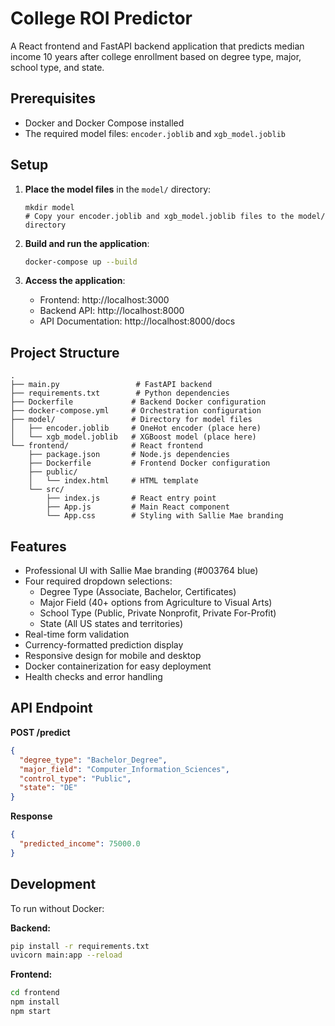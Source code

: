 # College ROI Predictor

A React frontend and FastAPI backend application that predicts median income 10 years after college enrollment based on degree type, major, school type, and state.

## Prerequisites

- Docker and Docker Compose installed
- The required model files: `encoder.joblib` and `xgb_model.joblib`

## Setup

1. **Place the model files** in the `model/` directory:
   ```
   mkdir model
   # Copy your encoder.joblib and xgb_model.joblib files to the model/ directory
   ```

2. **Build and run the application**:
   ```bash
   docker-compose up --build
   ```

3. **Access the application**:
   - Frontend: http://localhost:3000
   - Backend API: http://localhost:8000
   - API Documentation: http://localhost:8000/docs

## Project Structure

```
.
├── main.py                 # FastAPI backend
├── requirements.txt        # Python dependencies
├── Dockerfile             # Backend Docker configuration
├── docker-compose.yml     # Orchestration configuration
├── model/                 # Directory for model files
│   ├── encoder.joblib     # OneHot encoder (place here)
│   └── xgb_model.joblib   # XGBoost model (place here)
└── frontend/              # React frontend
    ├── package.json       # Node.js dependencies
    ├── Dockerfile         # Frontend Docker configuration
    ├── public/
    │   └── index.html     # HTML template
    └── src/
        ├── index.js       # React entry point
        ├── App.js         # Main React component
        └── App.css        # Styling with Sallie Mae branding
```

## Features

- Professional UI with Sallie Mae branding (#003764 blue)
- Four required dropdown selections:
  - Degree Type (Associate, Bachelor, Certificates)
  - Major Field (40+ options from Agriculture to Visual Arts)
  - School Type (Public, Private Nonprofit, Private For-Profit)
  - State (All US states and territories)
- Real-time form validation
- Currency-formatted prediction display
- Responsive design for mobile and desktop
- Docker containerization for easy deployment
- Health checks and error handling

## API Endpoint

**POST /predict**
```json
{
  "degree_type": "Bachelor_Degree",
  "major_field": "Computer_Information_Sciences", 
  "control_type": "Public",
  "state": "DE"
}
```

**Response**
```json
{
  "predicted_income": 75000.0
}
```

## Development

To run without Docker:

**Backend:**
```bash
pip install -r requirements.txt
uvicorn main:app --reload
```

**Frontend:**
```bash
cd frontend
npm install
npm start
```